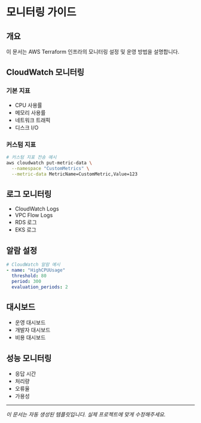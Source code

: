# 모니터링 가이드

## 개요
이 문서는 AWS Terraform 인프라의 모니터링 설정 및 운영 방법을 설명합니다.

## CloudWatch 모니터링

### 기본 지표
- CPU 사용률
- 메모리 사용률
- 네트워크 트래픽
- 디스크 I/O

### 커스텀 지표
```bash
# 커스텀 지표 전송 예시
aws cloudwatch put-metric-data \
  --namespace "CustomMetrics" \
  --metric-data MetricName=CustomMetric,Value=123
```

## 로그 모니터링
- CloudWatch Logs
- VPC Flow Logs
- RDS 로그
- EKS 로그

## 알람 설정
```yaml
# CloudWatch 알람 예시
- name: "HighCPUUsage"
  threshold: 80
  period: 300
  evaluation_periods: 2
```

## 대시보드
- 운영 대시보드
- 개발자 대시보드
- 비용 대시보드

## 성능 모니터링
- 응답 시간
- 처리량
- 오류율
- 가용성

---
*이 문서는 자동 생성된 템플릿입니다. 실제 프로젝트에 맞게 수정해주세요.*
